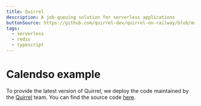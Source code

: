 ```yaml
---
title: Quirrel
description: A job-queuing solution for serverless applications
buttonSource: https://github.com/quirrel-dev/quirrel-on-railway/blob/main/README.md
tags:
  - serverless
  - redis
  - typescript
---
```


# Calendso example

To provide the latest version of Quirrel, we deploy the code maintained by the [Quirrel](https://quirrel.dev/) team. You can find the source code [here](https://github.com/quirrel-dev/quirrel).
